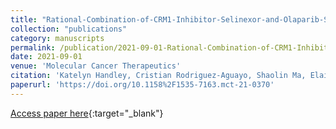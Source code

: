 ```yaml
---
title: "Rational-Combination-of-CRM1-Inhibitor-Selinexor-and-Olaparib-Shows-Synergy-in-Ovarian-Cancer-Cell-Lines-and-Mouse-Models"
collection: "publications"
category: manuscripts
permalink: /publication/2021-09-01-Rational-Combination-of-CRM1-Inhibitor-Selinexor-and-Olaparib-Shows-Synergy-in-Ovarian-Cancer-Cell-Lines-and-Mouse-Models
date: 2021-09-01
venue: 'Molecular Cancer Therapeutics'
citation: 'Katelyn Handley, Cristian Rodriguez-Aguayo, Shaolin Ma, Elaine Stur, Robiya Joseph, Emine Bayraktar, Santosh Dasari, Nghi Nguyen, Reid Powell, Mary Sobieski, Cristina Ivan, Mark Kim, Sujanitha Umamaheswaran, Deanna Glassman, Yunfei Wen, Paola Amero, Clifford Stephan, Robert Coleman, Yosef Landesman, Shannon Westin, Prahlad Ram, Anil Sood. &quot;Rational-Combination-of-CRM1-Inhibitor-Selinexor-and-Olaparib-Shows-Synergy-in-Ovarian-Cancer-Cell-Lines-and-Mouse-Models.&quot; Molecular Cancer Therapeutics, 2021.'
paperurl: 'https://doi.org/10.1158%2F1535-7163.mct-21-0370'
---
```


[Access paper here](https://doi.org/10.1158%2F1535-7163.mct-21-0370){:target="_blank"}
